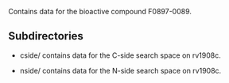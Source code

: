 Contains data for the bioactive compound F0897-0089.

## Subdirectories

- cside/ contains data for the C-side search space on rv1908c.

- nside/ contains data for the N-side search space on rv1908c.

